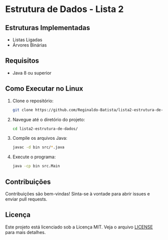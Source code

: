 # Estrutura de Dados - Lista 2

## Estruturas Implementadas

- Listas Ligadas
- Árvores Binárias


## Requisitos

- Java 8 ou superior

## Como Executar no Linux

1. Clone o repositório:
    ```sh
    git clone https://github.com/Reginaldo-Batista/lista2-estrutura-de-dados.git
    ```
2. Navegue até o diretório do projeto:
    ```sh
    cd lista2-estrutura-de-dados/
    ```
3. Compile os arquivos Java:
    ```sh
    javac -d bin src/*.java
    ```
4. Execute o programa:
    ```sh
    java -cp bin src.Main
    ```

## Contribuições

Contribuições são bem-vindas! Sinta-se à vontade para abrir issues e enviar pull requests.

## Licença

Este projeto está licenciado sob a Licença MIT. Veja o arquivo [LICENSE](LICENSE) para mais detalhes.
